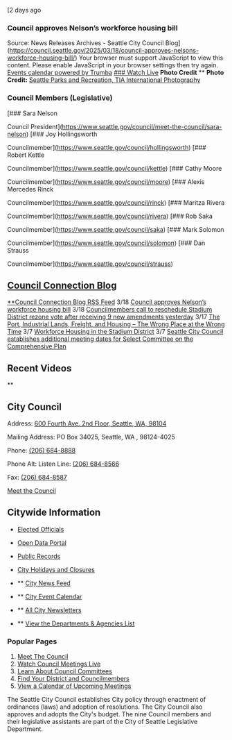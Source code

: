   [2 days ago 

### Council approves Nelson’s workforce housing bill

 Source: News Releases Archives - Seattle City Council Blog](https://council.seattle.gov/2025/03/18/council-approves-nelsons-workforce-housing-bill/)  Your browser must support JavaScript to view this content.Please enable JavaScript in your browser settings then try again. [Events calendar powered by Trumba](http://www.trumba.com)   [### Watch Live](https://www.seattle.gov/council/watch-council-live)   __Photo Credit__  **  __Photo Credit:__  [Seattle Parks and Recreation, TIA International Photography](https://www.flickr.com/photos/seattleparks/)  

### Council Members (Legislative)

  [### Sara Nelson

 Council President](https://www.seattle.gov/council/meet-the-council/sara-nelson)   [### Joy Hollingsworth

 Councilmember](https://www.seattle.gov/council/hollingsworth)   [### Robert Kettle

 Councilmember](https://www.seattle.gov/council/kettle)   [### Cathy Moore

 Councilmember](https://www.seattle.gov/council/moore)   [### Alexis Mercedes Rinck

 Councilmember](https://www.seattle.gov/council/rinck)   [### Maritza Rivera

 Councilmember](https://www.seattle.gov/council/rivera)   [### Rob Saka

 Councilmember](https://www.seattle.gov/council/saka)   [### Mark Solomon

 Councilmember](https://www.seattle.gov/council/solomon)   [### Dan Strauss

 Councilmember](https://www.seattle.gov/council/strauss)  

##  [Council Connection Blog](https://council.seattle.gov/) 

  [**Council Connection Blog RSS Feed](https://council.seattle.gov/feed/)  3/18  [Council approves Nelson’s workforce housing bill](https://council.seattle.gov/2025/03/18/council-approves-nelsons-workforce-housing-bill/)  3/18  [Councilmembers call to reschedule Stadium District rezone vote after receiving 9 new amendments yesterday](https://council.seattle.gov/2025/03/18/councilmembers-call-to-reschedule-stadium-district-rezone-vote-after-receiving-9-new-amendments-yesterday/)  3/17  [The Port, Industrial Lands, Freight, and Housing – The Wrong Place at the Wrong Time](https://council.seattle.gov/2025/03/17/the-port-industrial-lands-freight-and-housing-the-wrong-place-at-the-wrong-time/)  3/7  [Workforce Housing in the Stadium District](https://council.seattle.gov/2025/03/07/workforce-housing-in-the-stadium-district/)  3/7  [Seattle City Council establishes additional meeting dates for Select Committee on the Comprehensive Plan](https://council.seattle.gov/2025/03/07/seattle-city-council-establishes-additional-meeting-dates-for-select-committee-on-the-comprehensive-plan/)  

## Recent Videos

 **  

## City Council

 Address:  [600 Fourth Ave. 2nd Floor, Seattle, WA, 98104](https://www.google.com/maps/place/600%20Fourth%20Ave.%202nd%20Floor,%20Seattle,%20WA,%2098104) 

 Mailing Address: PO Box 34025, Seattle, WA , 98124-4025

 Phone:  [(206) 684-8888](tel:%20+1%20(206)%20684-8888) 

 Phone Alt: Listen Line: [(206) 684-8566](tel:%20+1%20(206)%20684-8566) 

 Fax:  [(206) 684-8587](fax:%20+1%20(206)%20684-8587) 

 [Meet the Council](https://www.seattle.gov/council/meet-the-council) 

## Citywide Information

 *  [Elected Officials](https://www.seattle.gov/elected-officials) 
 *  [Open Data Portal](https://data.seattle.gov/) 
 *  [Public Records](https://www.seattle.gov/public-records) 
 *  [City Holidays and Closures](https://www.seattle.gov/holidays-and-closures) 

 *  **  [City News Feed](https://news.seattle.gov) 
 *  **  [City Event Calendar](https://www.seattle.gov/event-calendar) 
 *  **  [All City Newsletters](https://public.govdelivery.com/accounts/WASEATTLE/subscriber/topics?qsp=CODE_RED) 
 *  **  [View the Departments & Agencies List](https://www.seattle.gov/departments) 

### Popular Pages

 1.  [Meet The Council](https://www.seattle.gov/council/meet-the-council) 
 1.  [Watch Council Meetings Live](https://www.seattle.gov/council/watch-council-live) 
 1.  [Learn About Council Committees](https://www.seattle.gov/council/committees) 
 1.  [Find Your District and Councilmembers](https://www.seattle.gov/council/meet-the-council/find-your-district-and-councilmembers) 
 1.  [View a Calendar of Upcoming Meetings](https://www.seattle.gov/council/calendar) 

The Seattle City Council establishes City policy through enactment of ordinances (laws) and adoption of resolutions. The City Council also approves and adopts the City's budget. The nine Council members and their legislative assistants are part of the City of Seattle Legislative Department.

 